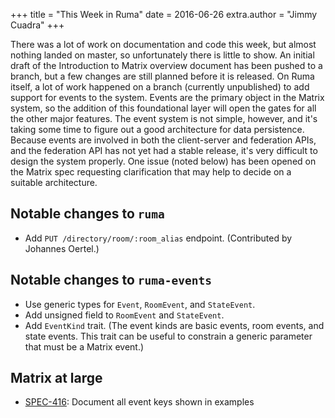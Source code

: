 +++
title = "This Week in Ruma"
date = 2016-06-26
extra.author = "Jimmy Cuadra"
+++

There was a lot of work on documentation and code this week, but almost nothing landed on master, so unfortunately there is little to show.
An initial draft of the Introduction to Matrix overview document has been pushed to a branch, but a few changes are still planned before it is released.
On Ruma itself, a lot of work happened on a branch (currently unpublished) to add support for events to the system.
Events are the primary object in the Matrix system, so the addition of this foundational layer will open the gates for all the other major features.
The event system is not simple, however, and it's taking some time to figure out a good architecture for data persistence.
Because events are involved in both the client-server and federation APIs, and the federation API has not yet had a stable release, it's very difficult to design the system properly.
One issue (noted below) has been opened on the Matrix spec requesting clarification that may help to decide on a suitable architecture.

## Notable changes to `ruma`

* Add `PUT /directory/room/:room_alias` endpoint. (Contributed by Johannes Oertel.)

## Notable changes to `ruma-events`

* Use generic types for `Event`, `RoomEvent`, and `StateEvent`.
* Add unsigned field to `RoomEvent` and `StateEvent`.
* Add `EventKind` trait.
  (The event kinds are basic events, room events, and state events.
  This trait can be useful to constrain a generic parameter that must be a Matrix event.)

## Matrix at large

* [SPEC-416](https://matrix.org/jira/browse/SPEC-416): Document all event keys shown in examples
